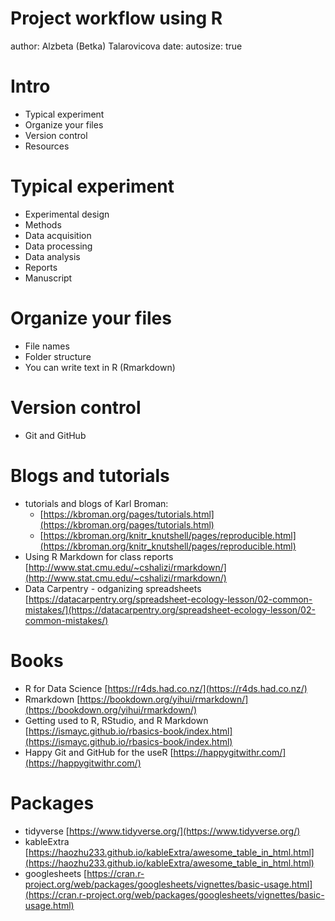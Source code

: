 Project workflow using R
========================================================
author: Alzbeta (Betka) Talarovicova
date: 
autosize: true

Intro
========================================================

- Typical experiment
- Organize your files
- Version control
- Resources

Typical experiment
========================================================

- Experimental design
- Methods
- Data acquisition
- Data processing
- Data analysis
- Reports
- Manuscript

Organize your files
========================================================

- File names
- Folder structure
- You can write text in R (Rmarkdown)

Version control
========================================================

- Git and GitHub

Blogs and tutorials
========================================================
- tutorials and blogs of Karl Broman:
  - [https://kbroman.org/pages/tutorials.html](https://kbroman.org/pages/tutorials.html) 
  - [https://kbroman.org/knitr_knutshell/pages/reproducible.html](https://kbroman.org/knitr_knutshell/pages/reproducible.html)
- Using R Markdown for class reports [http://www.stat.cmu.edu/~cshalizi/rmarkdown/](http://www.stat.cmu.edu/~cshalizi/rmarkdown/)
- Data Carpentry - odganizing spreadsheets
[https://datacarpentry.org/spreadsheet-ecology-lesson/02-common-mistakes/](https://datacarpentry.org/spreadsheet-ecology-lesson/02-common-mistakes/)

Books
========================================================
- R for Data Science [https://r4ds.had.co.nz/](https://r4ds.had.co.nz/)
- Rmarkdown [https://bookdown.org/yihui/rmarkdown/](https://bookdown.org/yihui/rmarkdown/)  
- Getting used to R, RStudio, and R Markdown
[https://ismayc.github.io/rbasics-book/index.html](https://ismayc.github.io/rbasics-book/index.html)
- Happy Git and GitHub for the useR [https://happygitwithr.com/](https://happygitwithr.com/)

Packages
========================================================
- tidyverse [https://www.tidyverse.org/](https://www.tidyverse.org/)
- kableExtra [https://haozhu233.github.io/kableExtra/awesome_table_in_html.html](https://haozhu233.github.io/kableExtra/awesome_table_in_html.html)
- googlesheets [https://cran.r-project.org/web/packages/googlesheets/vignettes/basic-usage.html](https://cran.r-project.org/web/packages/googlesheets/vignettes/basic-usage.html)
